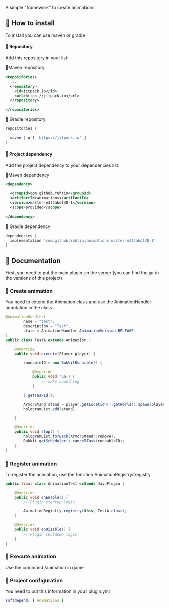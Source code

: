A simple "framework" to create animations

## 🌈 How to install

To install you can use maven or gradle

#### 🍕 Repository

Add this repository in your list:

🎇Maven repository
```xml
<repositories>
  ...
  <repository>
    <id>jitpack.io</id>
    <url>https://jitpack.io</url>
  </repository>
  
</repositories>
```

🎊 Gradle repository
```gradle
repositories {
  ...
  maven { url 'https://jitpack.io' }
}
```

#### 🍔 Project dependency

Add the project dependency to your dependencies list:

🎇Maven dependency
```xml
<dependency>
 
  <groupId>com.github.Yuhtin</groupId>
  <artifactId>animations</artifactId>
  <version>master-e3f2abdf38-1</version>
  <scope>provided</scope>
  
</dependency>
```

🎊 Gradle dependency
```gradle
dependencies {
  implementation 'com.github.Yuhtin:animations:master-e3f2abdf38-1'
}
```

## 📄 Documentation

First, you need to put the main plugin on the server (you can find the jar in the versions of this project)

### 🎈 Create animation

You need to extend the Animation class and use the AnimationHandler annotation in the class

```java
@AnimationHandler(
        name = "test",
        description = "Test",
        state = AnimationHandler.AnimationVersion.RELEASE
)
public class TestA extends Animation {

    @Override
    public void execute(Player player) {

        runnableID = new BukkitRunnable() {

            @Override
            public void run() {
                // make something
            }

        }.getTaskId();

        ArmorStand stand = player.getLocation().getWorld().spawn(player.getLocation(), ArmorStand.class);
        hologramList.add(stand);

    }

    @Override
    public void stop() {
        hologramList.forEach(ArmorStand::remove);
        Bukkit.getScheduler().cancelTask(runnableID);
    }
}
```

### 🎫 Register animation

To register the animation, use the function AnimationRegistry#registry

```java
public final class AnimationTest extends JavaPlugin {

    @Override
    public void onEnable() {
        // Plugin startup logic

        AnimationRegistry.registry(this, TestA.class);
    }

    @Override
    public void onDisable() {
        // Plugin shutdown logic
    }
}
```

### 🧧 Execute animation

Use the command /animation in game

### 🎁 Project configuration

You need to put this information in your plugin.yml
```yaml
softdepend: [ Animations ]
```

